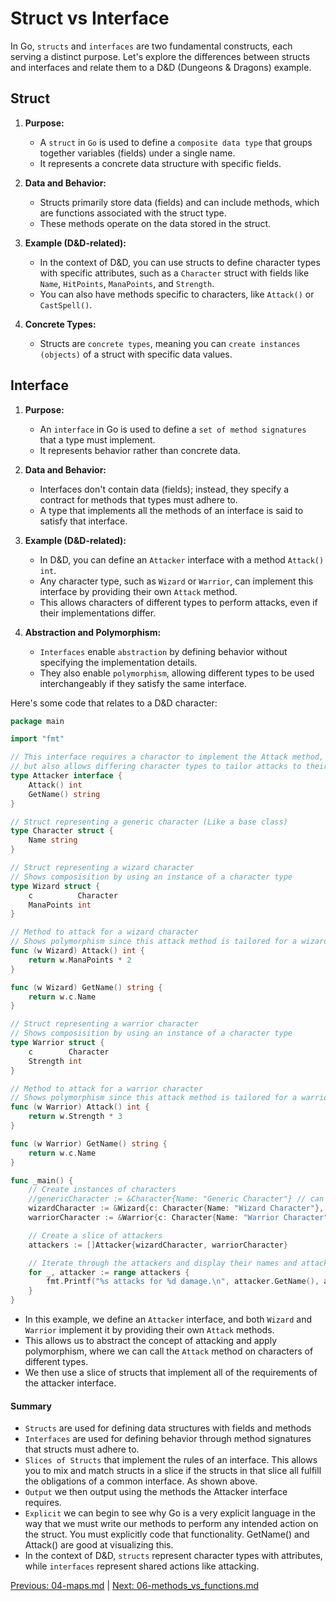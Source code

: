 # Struct vs Interface

In Go, `structs` and `interfaces` are two fundamental constructs, each serving a distinct purpose. Let's explore the differences between structs and interfaces and relate them to a D&D (Dungeons & Dragons) example.

## Struct

1. **Purpose:** 
   - A `struct` in `Go` is used to define a `composite data type` that groups together variables (fields) under a single name. 
   - It represents a concrete data structure with specific fields.

2. **Data and Behavior:** 
   - Structs primarily store data (fields) and can include methods, which are functions associated with the struct type. 
   - These methods operate on the data stored in the struct.

3. **Example (D&D-related):** 
   - In the context of D&D, you can use structs to define character types with specific attributes, such as a `Character` struct with fields like `Name`, `HitPoints`, `ManaPoints`, and `Strength`. 
   - You can also have methods specific to characters, like `Attack()` or `CastSpell()`.

4. **Concrete Types:** 
   - Structs are `concrete types`, meaning you can `create instances (objects)` of a struct with specific data values.

## Interface

1. **Purpose:** 
   - An `interface` in Go is used to define a `set of method signatures `that a type must implement. 
   - It represents behavior rather than concrete data.

2. **Data and Behavior:** 
   - Interfaces don't contain data (fields); instead, they specify a contract for methods that types must adhere to. 
   - A type that implements all the methods of an interface is said to satisfy that interface.

3. **Example (D&D-related):** 
   - In D&D, you can define an `Attacker` interface with a method `Attack() int`. 
   - Any character type, such as `Wizard` or `Warrior`, can implement this interface by providing their own `Attack` method. 
   - This allows characters of different types to perform attacks, even if their implementations differ.

4. **Abstraction and Polymorphism:** 
   - `Interfaces` enable `abstraction` by defining behavior without specifying the implementation details. 
   - They also enable `polymorphism`, allowing different types to be used interchangeably if they satisfy the same interface.

Here's some code that relates to a D&D character:

```go
package main

import "fmt"

// This interface requires a charactor to implement the Attack method,
// but also allows differing character types to tailor attacks to their specific class.
type Attacker interface {
	Attack() int
	GetName() string
}

// Struct representing a generic character (Like a base class)
type Character struct {
	Name string
}

// Struct representing a wizard character
// Shows composisition by using an instance of a character type
type Wizard struct {
	c          Character
	ManaPoints int
}

// Method to attack for a wizard character
// Shows polymorphism since this attack method is tailored for a wizard.
func (w Wizard) Attack() int {
	return w.ManaPoints * 2
}

func (w Wizard) GetName() string {
	return w.c.Name
}

// Struct representing a warrior character
// Shows composisition by using an instance of a character type
type Warrior struct {
	c        Character
	Strength int
}

// Method to attack for a warrior character
// Shows polymorphism since this attack method is tailored for a warrior.
func (w Warrior) Attack() int {
	return w.Strength * 3
}

func (w Warrior) GetName() string {
	return w.c.Name
}

func _main() {
	// Create instances of characters
	//genericCharacter := &Character{Name: "Generic Character"} // can't use because it does not implement 
	wizardCharacter := &Wizard{c: Character{Name: "Wizard Character"}, ManaPoints: 20}
	warriorCharacter := &Warrior{c: Character{Name: "Warrior Character"}, Strength: 30}

	// Create a slice of attackers
	attackers := []Attacker{wizardCharacter, warriorCharacter}

	// Iterate through the attackers and display their names and attacks
	for _, attacker := range attackers {
		fmt.Printf("%s attacks for %d damage.\n", attacker.GetName(), attacker.Attack())
	}
}

```

- In this example, we define an `Attacker` interface, and both `Wizard` and `Warrior` implement it by providing their own `Attack` methods. 
- This allows us to abstract the concept of attacking and apply polymorphism, where we can call the `Attack` method on characters of different types.
- We then use a slice of structs that implement all of the requirements of the attacker interface. 

#### Summary 
- `Structs` are used for defining data structures with fields and methods
- `Interfaces` are used for defining behavior through method signatures that structs must adhere to. 
- `Slices of Structs` that implement the rules of an interface. This allows you to mix and match structs in a slice if the structs in that slice all fulfill the obligations of a common interface. As shown above.
- `Output` we then output using the methods the Attacker interface requires. 
- `Explicit` we can begin to see why Go is a very explicit language in the way that we must write our methods to perform any intended action on the struct. You must explicitly code that functionality. GetName() and Attack() are good at visualizing this.  
- In the context of D&D, `structs` represent character types with attributes, while `interfaces` represent shared actions like attacking.

[Previous: 04-maps.md](./04-maps.md) | [Next: 06-methods_vs_functions.md](./06-methods_vs_functions.md)
